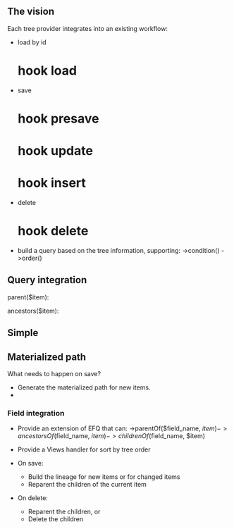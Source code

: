 
## The vision

Each tree provider integrates into an existing workflow:

 - load by id
   # hook load
 - save
   # hook presave
   # hook update
   # hook insert
 - delete
   # hook delete
 - build a query based on the tree information, supporting:
   ->condition()
   ->order()

## Query integration

parent($item):

ancestors($item):


## Simple

## Materialized path

What needs to happen on save?

- Generate the materialized path for new items.
- 

### Field integration

- Provide an extension of EFQ that can:
  ->parentOf($field_name, $item)
  ->ancestorsOf($field_name, $item)
  ->childrenOf($field_name, $item)

- Provide a Views handler for sort by tree order

- On save:
  - Build the lineage for new items or for changed items
  - Reparent the children of the current item

- On delete:
  - Reparent the children, or
  - Delete the children

